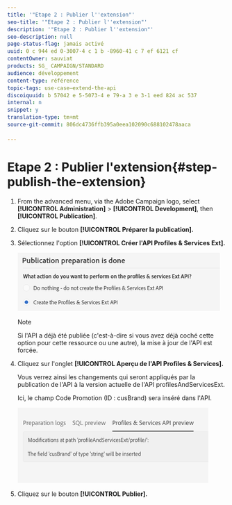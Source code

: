 ```yaml
---
title: '"Etape 2 : Publier l''extension"'
seo-title: '"Etape 2 : Publier l''extension"'
description: '"Etape 2 : Publier l''extension"'
seo-description: null
page-status-flag: jamais activé
uuid: 0 c 944 ed 0-3007-4 c 1 b -8960-41 c 7 ef 6121 cf
contentOwner: sauviat
products: SG_ CAMPAIGN/STANDARD
audience: développement
content-type: référence
topic-tags: use-case—extend-the-api
discoiquuid: b 57042 e 5-5073-4 e 79-a 3 e 3-1 eed 824 ac 537
internal: n
snippet: y
translation-type: tm+mt
source-git-commit: 806dc4736ffb395a0eea102090c688102478aaca

---
```



# Etape 2 : Publier l'extension{#step-publish-the-extension}

1. From the advanced menu, via the Adobe Campaign logo, select **[!UICONTROL Administration]** &gt; **[!UICONTROL Development]**, then **[!UICONTROL Publication]**.
1. Cliquez sur le bouton **[!UICONTROL Préparer la publication].**
1. Sélectionnez l'option **[!UICONTROL Créer l'API Profiles &amp; Services Ext].**

   ![](assets/create-profile-and-services-api.png)

   >[!NOTE]
   >
   >Si l'API a déjà été publiée (c'est-à-dire si vous avez déjà coché cette option pour cette ressource ou une autre), la mise à jour de l'API est forcée.

1. Cliquez sur l'onglet **[!UICONTROL Aperçu de l'API Profiles &amp; Services].**

   Vous verrez ainsi les changements qui seront appliqués par la publication de l'API à la version actuelle de l'API profilesAndServicesExt.

   Ici, le champ Code Promotion (ID : cusBrand) sera inséré dans l'API.

   ![](assets/extendpandsapi_diff.png)

1. Cliquez sur le bouton **[!UICONTROL Publier].**

